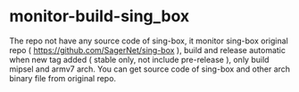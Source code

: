 # monitor-build-sing_box
The repo not have any source code of sing-box, it monitor sing-box original repo ( https://github.com/SagerNet/sing-box ), build and release automatic when new tag added ( stable only, not include pre-release ), only build mipsel and armv7 arch.
You can get source code of sing-box and other arch binary file from original repo.
